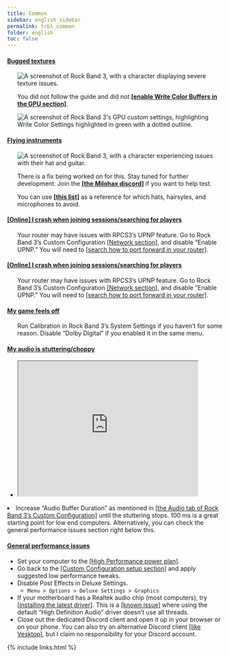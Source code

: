 ```yaml
---
title: Common
sidebar: english_sidebar
permalink: trbl_common
folder: english
toc: false
---
```


<div class="panel-group" id="accordion">
                    <div class="panel panel-default">
                        <div class="panel-heading">
                            <h4 class="panel-title">
                                <a class="noCrossRef accordion-toggle" data-toggle="collapse" data-parent="#accordion" href="#bugged-textures">Bugged textures</a>
                            </h4>
                        </div>
                        <div id="bugged-textures" class="panel-collapse collapse noCrossRef">
                            <div class="panel-body">
<ul><p><img src="https://carlmylo.github.io/docu-rpcs3/images/trbl/common/wcb.png" alt="A screenshot of Rock Band 3, with a character displaying severe texture issues." title="Graphical issues"></p>
<p>You did not follow the guide and did not <a href="https://rb3pc.milohax.org/english/customconfiguration/#gpu"><strong>[enable Write Color Buffers in the GPU section]</strong></a>.</p>
<p><img src="https://carlmylo.github.io/docu-rpcs3/images/trbl/common/wcbon.png" alt="A screenshot of Rock Band 3's GPU custom settings, highlighting Write Color Settings highlighted in green with a dotted outline." title="GPU"></p></ul>
                            </div>
                        </div>
                    </div>
                    <!-- /.panel -->
                    <div class="panel panel-default">
                        <div class="panel-heading">
                            <h4 class="panel-title">
                                <a class="noCrossRef accordion-toggle" data-toggle="collapse" data-parent="#accordion" href="#flying-instruments">Flying instruments</a>
                            </h4>
                        </div>
                        <div id="flying-instruments" class="panel-collapse collapse">
                            <div class="panel-body">
<ul><p><img src="https://carlmylo.github.io/docu-rpcs3/images/trbl/common/flyinst.png" alt="A screenshot of Rock Band 3, with a character experiencing issues with their hat and guitar." title="Graphical issues"></p>
<p>There is a fix being worked on for this. Stay tuned for further development. Join the <a href="https://rb3dx.milohax.org/discord"><strong>[the Milohax discord]</strong></a> if you want to help test.</p>
<p>You can use <a href="https://carlmylo.github.io/docu-rpcs3/trbl_teleprob"><strong>[this list]</strong></a> as a reference for which hats, hairsyles, and microphones to avoid.</p></ul>
                            </div>
                        </div>
                    </div>
                    <!-- /.panel -->
                    <div class="panel panel-default">
                        <div class="panel-heading">
                            <h4 class="panel-title">
                                <a class="noCrossRef accordion-toggle" data-toggle="collapse" data-parent="#accordion" href="#online-i-crash-when-joining-sessionssearching-for-players">[Online] I crash when joining sessions/searching for players</a>
                            </h4>
                        </div>
                        <div id="online-i-crash-when-joining-sessionssearching-for-players" class="panel-collapse collapse">
                            <div class="panel-body">
<ul><p>Your router may have issues with RPCS3’s UPNP feature. Go to Rock Band 3’s Custom Configuration <a href="https://rb3pc.milohax.org/english/customconfiguration#network">[Network section]</a>, and disable “Enable UPNP.” You will need to <a href="https://www.noip.com/support/knowledgebase/general-port-forwarding-guide">[search how to port forward in your router]</a>.</p></ul>
                            </div>
                        </div>
                    </div>
                    <!-- /.panel -->
                    <div class="panel panel-default">
                        <div class="panel-heading">
                            <h4 class="panel-title">
                                <a class="noCrossRef accordion-toggle" data-toggle="collapse" data-parent="#accordion" href="#online-i-crash-when-joining-sessionssearching-for-players">[Online] I crash when joining sessions/searching for players</a>
                            </h4>
                        </div>
                        <div id="online-i-crash-when-joining-sessionssearching-for-players" class="panel-collapse collapse">
                            <div class="panel-body">
<ul><p>Your router may have issues with RPCS3’s UPNP feature. Go to Rock Band 3’s Custom Configuration <a href="https://rb3pc.milohax.org/english/customconfiguration#network">[Network section]</a>, and disable “Enable UPNP.” You will need to <a href="https://www.noip.com/support/knowledgebase/general-port-forwarding-guide">[search how to port forward in your router]</a>.</p></ul>
                            </div>
                        </div>
                    </div>
                    <!-- /.panel -->
                    <div class="panel panel-default">
                        <div class="panel-heading">
                            <h4 class="panel-title">
                                <a class="noCrossRef accordion-toggle" data-toggle="collapse" data-parent="#accordion" href="#my-game-feels-off">My game feels off</a>
                            </h4>
                        </div>
                        <div id="my-game-feels-off" class="panel-collapse collapse">
                            <div class="panel-body">
<ul><p>Run Calibration in Rock Band 3’s System Settings if you haven’t for some reason. Disable “Dolby Digital” if you enabled it in the same menu.</p></ul>
                            </div>
                        </div>
                    </div>
                    <!-- /.panel -->
                    <div class="panel panel-default">
                        <div class="panel-heading">
                            <h4 class="panel-title">
                                <a class="noCrossRef accordion-toggle" data-toggle="collapse" data-parent="#accordion" href="#my-audio-is-stutteringchoppy">My audio is stuttering/choppy</a>
                            </h4>
                        </div>
                        <div id="my-audio-is-stutteringchoppy" class="panel-collapse collapse">
                            <div class="panel-body">
<ul><li><iframe src="https://www.youtube.com/embed/UoCMEQbNThs" width="420" height="315">&#10;</iframe> 
</li></ul>
<li>Increase “Audio Buffer Duration” as mentioned in <a href="https://carlmylo.github.io/docu-rpcs3/custom_config#configuration">[the Audio tab of Rock Band 3’s Custom Configuration]</a> until the stuttering stops. 100 ms is a great starting point for low end computers. Alternatively, you can check the general performance issues section right below this.</li></ul>
                            </div>
                        </div>
                    </div>
                    <!-- /.panel -->
                    <div class="panel panel-default">
                        <div class="panel-heading">
                            <h4 class="panel-title">
                                <a class="noCrossRef accordion-toggle" data-toggle="collapse" data-parent="#accordion" href="#general-performance-issues">General performance issues</a>
                            </h4>
                        </div>
                        <div id="general-performance-issues" class="panel-collapse collapse">
                            <div class="panel-body">
<ul>
<li>Set your computer to the <a href="https://help.ableton.com/hc/en-us/articles/115000211304-Using-the-High-performance-power-plan-Windows-">[High Performance power plan]</a>.</li>
<li>Go back to the <a href="https://rb3pc.milohax.org/english/customconfiguration#changing-a-custom-configuration">[Custom Configuration setup section]</a> and apply suggested low performance tweaks.</li>
<li>Disable Post Effects in Deluxe Settings.
<ul>
<li><code>Menu &gt; Options &gt; Deluxe Settings &gt; Graphics</code></li>
</ul>
</li>
<li>If your motherboard has a Realtek audio chip (most computers), try <a href="https://realtek-download.com/download-hd/">[installing the latest driver]</a>. This is a <a href="https://github.com/RPCS3/rpcs3/issues/14648">[known issue]</a> where using the default “High Definition Audio” driver doesn’t use all threads.</li>
<li>Close out the dedicated Discord client and open it up in your browser or on your phone. You can also try an alternative Discord client <a href="https://github.com/Vencord/Vesktop">[like Vesktop]</a>, but I claim no responsibility for your Discord account.</li></ul>
                            </div>
                        </div>
                    </div>
                    <!-- /.panel -->
</div>
<!-- /.panel-group -->

{% include links.html %}